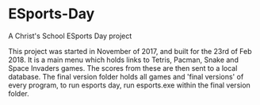 # ESports-Day
A Christ's School ESports Day project

This project was started in November of 2017, and built for the 23rd of Feb 2018. It is a main menu which holds links to Tetris, Pacman, Snake and Space Invaders games. The scores from these are then sent to a local database. The final version folder holds all games and 'final versions' of every program, to run esports day, run esports.exe within the final version folder.

